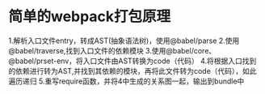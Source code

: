 # 简单的webpack打包原理
1.解析入口文件entry，转成AST(抽象语法树)，使用@babel/parse
2.使用@babel/traverse,找到入口文件的依赖模块
3.使用@babel/core、@babel/prset-env，将入口文件由AST转换为code（代码）
4.将根据入口找到的依赖进行转为AST,并找到其依赖的模块，再将此文件转为code（代码），如此遍历递归
5.重写require函数，并将4中生成的关系图一起，输出到bundle中
